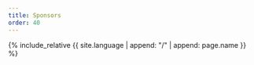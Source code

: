 ```yaml
---
title: Sponsors
order: 40
---
```

{% include_relative {{ site.language | append: "/" | append: page.name }} %}
